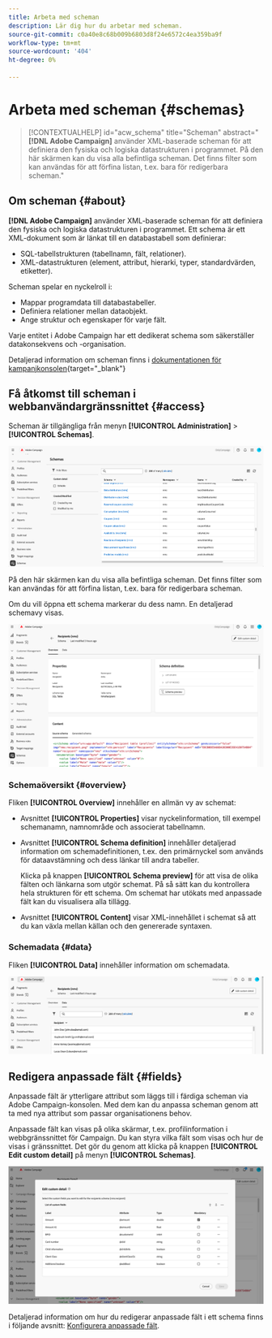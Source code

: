 ```yaml
---
title: Arbeta med scheman
description: Lär dig hur du arbetar med scheman.
source-git-commit: c0a40e8c68b009b6803d8f24e6572c4ea359ba9f
workflow-type: tm+mt
source-wordcount: '404'
ht-degree: 0%

---
```


# Arbeta med scheman {#schemas}

>[!CONTEXTUALHELP]
>id="acw_schema"
>title="Scheman"
>abstract="**[!DNL Adobe Campaign]** använder XML-baserade scheman för att definiera den fysiska och logiska datastrukturen i programmet. På den här skärmen kan du visa alla befintliga scheman. Det finns filter som kan användas för att förfina listan, t.ex. bara för redigerbara scheman."

## Om scheman {#about}

**[!DNL Adobe Campaign]** använder XML-baserade scheman för att definiera den fysiska och logiska datastrukturen i programmet. Ett schema är ett XML-dokument som är länkat till en databastabell som definierar:

* SQL-tabellstrukturen (tabellnamn, fält, relationer).
* XML-datastrukturen (element, attribut, hierarki, typer, standardvärden, etiketter).

Scheman spelar en nyckelroll i:

* Mappar programdata till databastabeller.
* Definiera relationer mellan dataobjekt.
* Ange struktur och egenskaper för varje fält.

Varje entitet i Adobe Campaign har ett dedikerat schema som säkerställer datakonsekvens och -organisation.

Detaljerad information om scheman finns i [dokumentationen för kampanjkonsolen](https://experienceleague.adobe.com/en/docs/campaign/campaign-v8/developer/shemas-forms/schemas){target="_blank"}

## Få åtkomst till scheman i webbanvändargränssnittet {#access}

Scheman är tillgängliga från menyn **[!UICONTROL Administration]** > **[!UICONTROL Schemas]**.

![](assets/schemas-list.png)

På den här skärmen kan du visa alla befintliga scheman. Det finns filter som kan användas för att förfina listan, t.ex. bara för redigerbara scheman.

Om du vill öppna ett schema markerar du dess namn. En detaljerad schemavy visas.

![](assets/schema-details.png)

### Schemaöversikt {#overview}

Fliken **[!UICONTROL Overview]** innehåller en allmän vy av schemat:

* Avsnittet **[!UICONTROL Properties]** visar nyckelinformation, till exempel schemanamn, namnområde och associerat tabellnamn.

* Avsnittet **[!UICONTROL Schema definition]** innehåller detaljerad information om schemadefinitionen, t.ex. den primärnyckel som används för dataavstämning och dess länkar till andra tabeller.

  Klicka på knappen **[!UICONTROL Schema preview]** för att visa de olika fälten och länkarna som utgör schemat. På så sätt kan du kontrollera hela strukturen för ett schema. Om schemat har utökats med anpassade fält kan du visualisera alla tillägg.

* Avsnittet **[!UICONTROL Content]** visar XML-innehållet i schemat så att du kan växla mellan källan och den genererade syntaxen.

### Schemadata {#data}

Fliken **[!UICONTROL Data]** innehåller information om schemadata.

![](assets/schemas-data.png)

## Redigera anpassade fält {#fields}

Anpassade fält är ytterligare attribut som läggs till i färdiga scheman via Adobe Campaign-konsolen. Med dem kan du anpassa scheman genom att ta med nya attribut som passar organisationens behov.

Anpassade fält kan visas på olika skärmar, t.ex. profilinformation i webbgränssnittet för Campaign. Du kan styra vilka fält som visas och hur de visas i gränssnittet. Det gör du genom att klicka på knappen **[!UICONTROL Edit custom detail]** på menyn **[!UICONTROL Schemas]**.

![](assets/schemas-custom.png)

Detaljerad information om hur du redigerar anpassade fält i ett schema finns i följande avsnitt: [Konfigurera anpassade fält](../administration/custom-fields.md).
